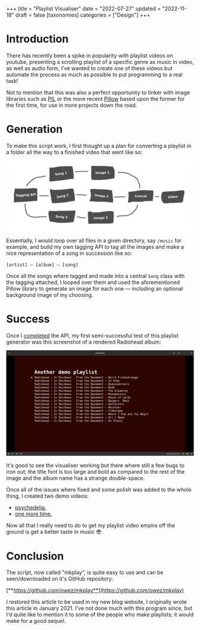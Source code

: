 +++
title = "Playlist Visualiser"
date = "2022-07-27"
updated = "2022-11-18"
draft = false
[taxonomies]
categories = ["Design"]
+++

# Introduction

There has recently been a spike in popularity with playlist videos on youtube, presenting a scrolling playlist of a specific genre as music in video, as well as audio form, I’ve wanted to create one of these videos but automate the process as much as possible to put programming to a real task!

Not to mention that this was also a perfect opportunity to tinker with image libraries such as [PIL](https://pypi.org/project/PIL/) or the more recent [Pillow](https://pillow.readthedocs.io/en/stable/) based upon the former for the first time, for use in more projects down the road.

# Generation

To make this script work, I first thought up a plan for converting a playlist in a folder all the way to a finished video that went like so:

![Generation diagram](/img/mkplay/mkplaydiag.png)

Essentially, I would loop over all files in a given directory, say `/music` for example, and build my own tagging API to tag all the images and make a nice representation of a song in succession like so:

```none
[artist] — [album] — [song]
```

Once all the songs where tagged and made into a central `Song` class with the tagging attached, I looped over them and used the aforementioned Pillow library to generate an image for each one — including an optional background image of my choosing.

# Success

Once I [completed](https://github.com/owez/tagzen) the API, my first semi-successful test of this playlist generator was this screenshot of a rendered Radiohead album:

![First working visualisation](/img/mkplay/mkplayeg.png)

It's good to see the visualiser working but there where still a few bugs to iron out; the title font is too large and bold as compared to the rest of the image and the album name has a strange double-space. 

Once all of the issues where fixed and some polish was added to the whole thing, I created two demo videos:

- [psychedelia.](https://www.youtube.com/watch?v=annp92OPZgQ)
- [one more time.](https://www.youtube.com/watch?v=Sl3XgtKYq4E)

Now all that I really need to do to get my playlist video empire off the ground is get a better taste in music 😎

# Conclusion

The script, now called "mkplay", is quite easy to use and can be seen/downloaded on it's GitHub repository:

[**https://github.com/owez/mkplay**](https://github.com/owez/mkplay)

I restored this article to be used in my new blog website, I originally wrote this article in January 2021. I've not done much with this program since, but I'd quite like to mention it to some of the people who make playlists; it would make for a good sequel.
